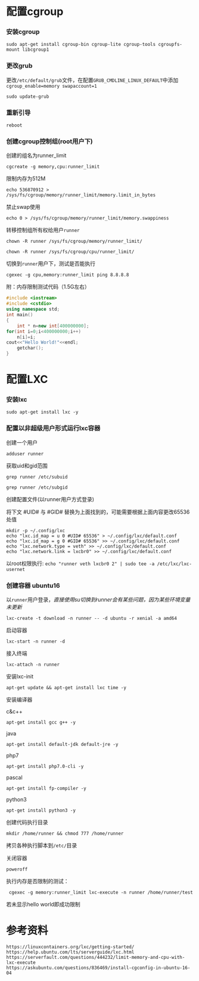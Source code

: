 # 配置cgroup

### 安装cgroup

`sudo apt-get install cgroup-bin cgroup-lite cgroup-tools cgroupfs-mount libcgroup1`

### 更改grub

更改`/etc/default/grub`文件，在配置`GRUB_CMDLINE_LINUX_DEFAULT`中添加`cgroup_enable=memory swapaccount=1`

`sudo update-grub`

### 重新引导

`reboot`

### 创建cgroup控制组(root用户下) 

创建的组名为runner_limit

`cgcreate -g memory,cpu:runner_limit`

限制内存为512M

`echo 536870912 > /sys/fs/cgroup/memory/runner_limit/memory.limit_in_bytes`

禁止swap使用

`echo 0 > /sys/fs/cgroup/memory/runner_limit/memory.swappiness`

转移控制组所有权给用户`runner`

`chown -R runner /sys/fs/cgroup/memory/runner_limit/`

`chown -R runner /sys/fs/cgroup/cpu/runner_limit/`

切换到`runner`用户下，测试是否能执行

`cgexec -g cpu,memory:runner_limit ping 8.8.8.8`

附：内存限制测试代码（1.5G左右）

```c++
#include <iostream>
#include <cstdio>
using namespace std;
int main()
{
    int * n=new int[400000000];
for(int i=0;i<400000000;i++)
	n[i]=i;    
cout<<"Hello World!"<<endl;
	getchar();
}

```

# 配置LXC

### 安装lxc

`sudo apt-get install lxc -y`

### 配置以非超级用户形式运行lxc容器

创建一个用户

`adduser runner`

获取uid和gid范围

`grep runner /etc/subuid`

`grep runner /etc/subgid`

创建配置文件(以runner用户方式登录)

将下文 #UID# 与 #GID# 替换为上面找到的，可能需要根据上面内容更改65536处值

```
mkdir -p ~/.config/lxc
echo "lxc.id_map = u 0 #UID# 65536" > ~/.config/lxc/default.conf
echo "lxc.id_map = g 0 #GID# 65536" >> ~/.config/lxc/default.conf
echo "lxc.network.type = veth" >> ~/.config/lxc/default.conf
echo "lxc.network.link = lxcbr0" >> ~/.config/lxc/default.conf
```

以root权限执行: `echo "runner veth lxcbr0 2" | sudo tee -a /etc/lxc/lxc-usernet`

### 创建容器 ubuntu16

以`runner`用户登录，*直接使用su切换到runner会有某些问题，因为某些环境变量未更新*

`lxc-create -t download -n runner -- -d ubuntu -r xenial -a amd64`

启动容器

`lxc-start -n runner -d`

接入终端

`lxc-attach -n runner`

安装lxc-init

`apt-get update && apt-get install lxc time -y`

安装编译器

c&c++

`apt-get install gcc g++ -y`

java

`apt-get install default-jdk default-jre -y` 

php7

`apt-get install php7.0-cli -y`

pascal

`apt-get install fp-compiler -y`

python3

`apt-get install python3 -y`

创建代码执行目录

`mkdir /home/runner && chmod 777 /home/runner`

拷贝各种执行脚本到`/etc/`目录

关闭容器

`poweroff`

执行内存是否限制的测试：

` cgexec -g memory:runner_limit lxc-execute -n runner /home/runner/test`

若未显示hello world即成功限制

# 参考资料

```
https://linuxcontainers.org/lxc/getting-started/
https://help.ubuntu.com/lts/serverguide/lxc.html
https://serverfault.com/questions/444232/limit-memory-and-cpu-with-lxc-execute
https://askubuntu.com/questions/836469/install-cgconfig-in-ubuntu-16-04
```
